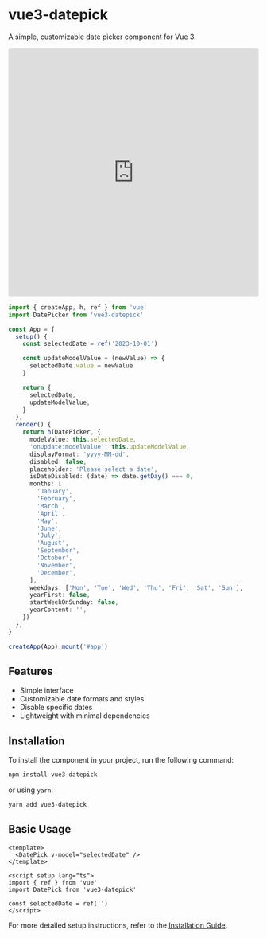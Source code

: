 # vue3-datepick

A simple, customizable date picker component for Vue 3.

<iframe src="https://codesandbox.io/embed/qhlg7t?view=preview&hidenavigation=1"
  style="width:100%; height: 500px; border:0; border-radius: 4px; overflow:hidden;"
  title="vue3-datepick-example"
  allow="accelerometer; ambient-light-sensor; camera; encrypted-media; geolocation; gyroscope; hid; microphone; midi; payment; usb; vr; xr-spatial-tracking"
  sandbox="allow-forms allow-modals allow-popups allow-presentation allow-same-origin allow-scripts"
></iframe>

```ts
import { createApp, h, ref } from 'vue'
import DatePicker from 'vue3-datepick'

const App = {
  setup() {
    const selectedDate = ref('2023-10-01')

    const updateModelValue = (newValue) => {
      selectedDate.value = newValue
    }

    return {
      selectedDate,
      updateModelValue,
    }
  },
  render() {
    return h(DatePicker, {
      modelValue: this.selectedDate,
      'onUpdate:modelValue': this.updateModelValue,
      displayFormat: 'yyyy-MM-dd',
      disabled: false,
      placeholder: 'Please select a date',
      isDateDisabled: (date) => date.getDay() === 0,
      months: [
        'January',
        'February',
        'March',
        'April',
        'May',
        'June',
        'July',
        'August',
        'September',
        'October',
        'November',
        'December',
      ],
      weekdays: ['Mon', 'Tue', 'Wed', 'Thu', 'Fri', 'Sat', 'Sun'],
      yearFirst: false,
      startWeekOnSunday: false,
      yearContent: '',
    })
  },
}

createApp(App).mount('#app')
```

## Features

- Simple interface
- Customizable date formats and styles
- Disable specific dates
- Lightweight with minimal dependencies

## Installation

To install the component in your project, run the following command:

```bash
npm install vue3-datepick
```

or using `yarn`:

```bash
yarn add vue3-datepick
```

## Basic Usage

```vue
<template>
  <DatePick v-model="selectedDate" />
</template>

<script setup lang="ts">
import { ref } from 'vue'
import DatePick from 'vue3-datepick'

const selectedDate = ref('')
</script>
```

For more detailed setup instructions, refer to the [Installation Guide](/guide/install).
